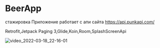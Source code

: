 # BeerApp
стажировка
Приложение работает с апи сайта https://api.punkapi.com/


Retrofit,Jetpack Paging 3,Glide,Koin,Room,SplashScreenApi




![video_2022-03-18_22-16-01](https://user-images.githubusercontent.com/70865564/159060655-88da57a4-edba-4222-ab5e-5c0f2604818d.gif)
